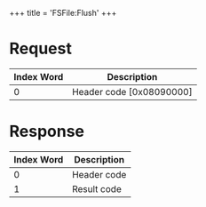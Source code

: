 +++
title = 'FSFile:Flush'
+++

# Request

| Index Word | Description                |
|------------|----------------------------|
| 0          | Header code \[0x08090000\] |

# Response

| Index Word | Description |
|------------|-------------|
| 0          | Header code |
| 1          | Result code |
